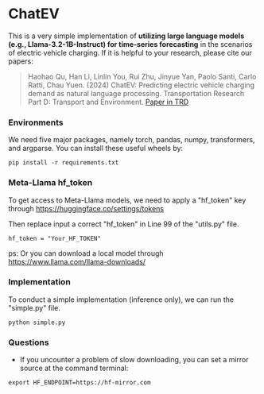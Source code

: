 # ChatEV
This is a very simple implementation of **utilizing large language models (e.g., Llama-3.2-1B-Instruct) for time-series forecasting** in the scenarios of electric vehicle charging. If it is helpful to your research, please cite our papers:

>Haohao Qu, Han Li, Linlin You, Rui Zhu, Jinyue Yan, Paolo Santi, Carlo Ratti, Chau Yuen. (2024) ChatEV: Predicting electric vehicle charging demand as natural language processing. Transportation Research Part D: Transport and Environment. [Paper in TRD](https://doi.org/10.1016/j.trd.2024.104470)


### Environments
We need five major packages, namely torch, pandas, numpy, transformers, and argparse. You can install these useful wheels by:

```shell
pip install -r requirements.txt
```

### Meta-Llama hf_token
To get access to Meta-Llama models, we need to apply a "hf_token" key through https://huggingface.co/settings/tokens

Then replace input a correct "hf_token" in Line 99 of the "utils.py" file.
```shell
hf_token = "Your_HF_TOKEN"
```

ps: Or you can download a local model through https://www.llama.com/llama-downloads/

### Implementation
To conduct a simple implementation (inference only), we can run the "simple.py" file.
```shell
python simple.py
```

### Questions
* If you uncounter a problem of slow downloading, you can set a mirror source at the command terminal:
```shell
export HF_ENDPOINT=https://hf-mirror.com
```
